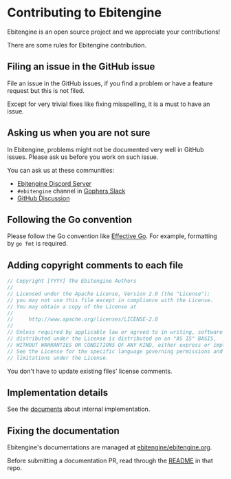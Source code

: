 # Contributing to Ebitengine

Ebitengine is an open source project and we appreciate your contributions!

There are some rules for Ebitengine contribution.

## Filing an issue in the GitHub issue

File an issue in the GitHub issues, if you find a problem or have a feature request but this is not filed.

Except for very trivial fixes like fixing misspelling, it is a must to have an issue.

## Asking us when you are not sure

In Ebitengine, problems might not be documented very well in GitHub issues. Please ask us before you work on such issue.

You can ask us at these communities:

 * [Ebitengine Discord Server](https://discord.gg/3tVdM5H8cC)
 * `#ebitengine` channel in [Gophers Slack](https://invite.slack.golangbridge.org/)
 * [GitHub Discussion](https://github.com/hajimehoshi/ebiten/discussions)

## Following the Go convention

Please follow the Go convention like [Effective Go](https://golang.org/doc/effective_go.html).
For example, formatting by `go fmt` is required.

## Adding copyright comments to each file

```go
// Copyright [YYYY] The Ebitengine Authors
//
// Licensed under the Apache License, Version 2.0 (the "License");
// you may not use this file except in compliance with the License.
// You may obtain a copy of the License at
//
//     http://www.apache.org/licenses/LICENSE-2.0
//
// Unless required by applicable law or agreed to in writing, software
// distributed under the License is distributed on an "AS IS" BASIS,
// WITHOUT WARRANTIES OR CONDITIONS OF ANY KIND, either express or implied.
// See the License for the specific language governing permissions and
// limitations under the License.
```

You don't have to update existing files' license comments.

## Implementation details

See the [documents](https://ebitengine.org/en/documents/implementation.html) about internal implementation.

## Fixing the documentation

Ebitengine's documentations are managed at [ebitengine/ebitengine.org](https://github.com/ebitengine/ebitengine.org).

Before submitting a documentation PR, read through the [README](https://github.com/ebitengine/ebitengine.org/blob/main/README.md) in that repo.

